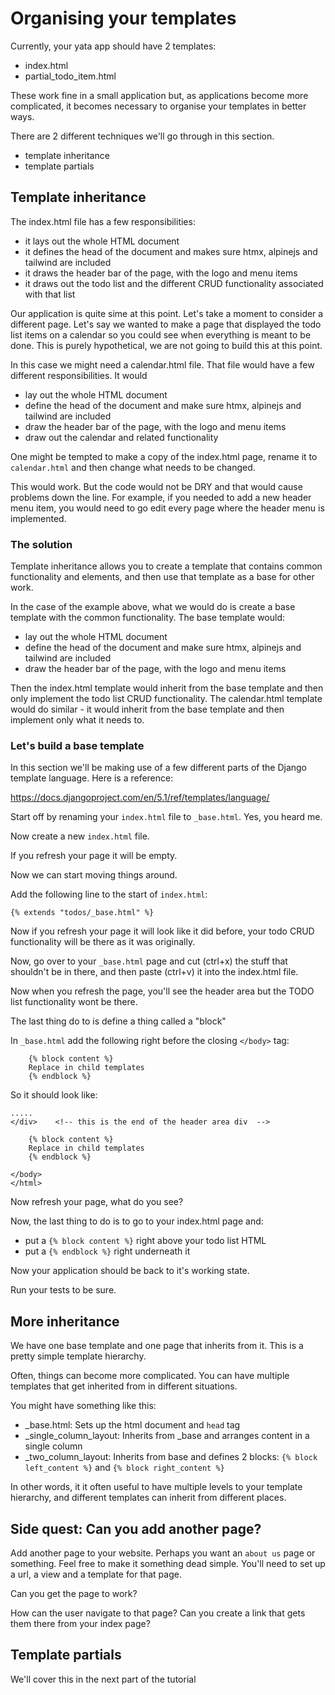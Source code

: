 # Organising your templates 

Currently, your yata app should have 2 templates:

- index.html 
- partial_todo_item.html 

These work fine in a small application but, as applications become more complicated, it becomes necessary to organise your templates in better ways. 

There are 2 different techniques we'll go through in this section. 

- template inheritance 
- template partials 

## Template inheritance 

The index.html file has a few responsibilities:

- it lays out the whole HTML document
- it defines the head of the document and makes sure htmx, alpinejs and tailwind are included 
- it draws the header bar of the page, with the logo and menu items 
- it draws out the todo list and the different CRUD functionality associated with that list 

Our application is quite sime at this point. Let's take a moment to consider a different page. Let's say we wanted to make a page that displayed the todo list items on a calendar so you could see when everything is meant to be done. This is purely hypothetical, we are not going to build this at this point. 

In this case we might need a calendar.html file. That file would have a few different responsibilities. It would

- lay out the whole HTML document
- define the head of the document and make sure htmx, alpinejs and tailwind are included 
- draw the header bar of the page, with the logo and menu items 
- draw out the calendar and related functionality

One might be tempted to make a copy of the index.html page, rename it to `calendar.html` and then change what needs to be changed.

This would work. But the code would not be DRY and that would cause problems down the line. For example, if you needed to add a new header menu item, you would need to go edit every page where the header menu is implemented. 

### The solution 

Template inheritance allows you to create a template that contains common functionality and elements, and then use that template as a base for other work. 

In the case of the example above, what we would do is create a base template with the common functionality. The base template would:

- lay out the whole HTML document
- define the head of the document and make sure htmx, alpinejs and tailwind are included 
- draw the header bar of the page, with the logo and menu items 

Then the index.html template would inherit from the base template and then only implement the todo list CRUD functionality. The calendar.html template would do similar - it would inherit from the base template and then implement only what it needs to.

### Let's build a base template 

In this section we'll be making use of a few different parts of the Django template language. Here is a reference:

https://docs.djangoproject.com/en/5.1/ref/templates/language/


Start off by renaming your `index.html` file to `_base.html`. Yes, you heard me.

Now create a new `index.html` file.

If you refresh your page it will be empty.

Now we can start moving things around.

Add the following line to the start of `index.html`:

```
{% extends "todos/_base.html" %}
```

Now if you refresh your page it will look like it did before, your todo CRUD functionality will be there as it was originally.

Now, go over to your `_base.html` page and cut (ctrl+x) the stuff that shouldn't be in there, and then paste (ctrl+v) it into the index.html file.

Now when you refresh the page, you'll see the header area but the TODO list functionality wont be there.

The last thing do to is define a thing called a "block"

In `_base.html` add the following right before the  closing `</body>` tag:

```
    {% block content %}
    Replace in child templates
    {% endblock %}
```

So it should look like:

```
.....
</div>    <!-- this is the end of the header area div  -->

    {% block content %}
    Replace in child templates
    {% endblock %}

</body>
</html>
```

Now refresh your page, what do you see? 

Now, the last thing to do is to go to your index.html page and:

- put a `{% block content %}` right above your todo list HTML
- put a `{% endblock %}` right underneath it 

Now your application should be back to it's working state. 

Run your tests to be sure.

## More inheritance 

We have one base template and one page that inherits from it. This is a pretty simple template hierarchy.

Often, things can become more complicated. You can have multiple templates that get inherited from in different situations. 

You might have something like this:

- _base.html: Sets up the html document and `head` tag
- _single_column_layout: Inherits from _base and arranges content in a single column 
- _two_column_layout: Inherits from base and defines 2 blocks: `{% block left_content %}` and `{% block right_content %}`

In other words, it it often useful to have multiple levels to your template hierarchy, and different templates can inherit from different places.

## Side quest: Can you add another page?

Add another page to your website. Perhaps you want an `about us` page or something. Feel free to make it something dead simple. You'll need to set up a url, a view and a template for that page. 

Can you get the page to work? 

How can the user navigate to that page? Can you create a link that gets them there from your index page?

## Template partials 

We'll cover this in the next part of the tutorial